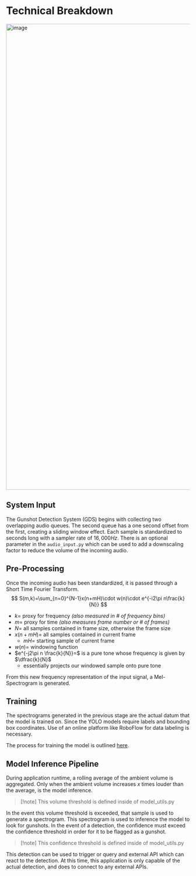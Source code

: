 # Technical Breakdown
<img width="1274" alt="image" src="https://github.com/user-attachments/assets/41f71b02-91c5-4d32-8051-b3ae197f2614" />


## System Input
The Gunshot Detection System (GDS) begins with collecting two overlapping audio queues. The second queue has a one second offset from the first, creating a sliding window effect. Each sample is standardized to seconds long with a sampler rate of $16,000 Hz$. There is an optional parameter in the `audio_input.py` which can be used to add a downscaling factor to reduce the volume of the incoming audio. 

## Pre-Processing
Once the incoming audio has been standardized, it is passed through a Short Time Fourier Transform. 
$$
S(m,k)=\sum_{n=0}^{N-1}x(n+mH)\cdot w(n)\cdot e^{-i2\pi n\frac{k}{N}}
$$
- $k=$ proxy for frequency *(also measured in # of frequency bins)*
- $m=$ proxy for time *(also measures frame number or # of frames)*
- $N=$ all samples contained in frame size, otherwise the frame size
- $x(n+mH)=$ all samples contained in current frame
	- $mH=$ starting sample of current frame
- $w(n)=$ windowing function
- $e^{-j2\pi n \frac{k}{N}}=$ is a pure tone whose frequency is given by $\dfrac{k}{N}$
	- essentially projects our windowed sample onto pure tone

From this new frequency representation of the input signal, a Mel-Spectrogram is generated.

## Training
The spectrograms generated in the previous stage are the actual datum that the model is trained on. Since the YOLO models require labels and bounding box coordinates. Use of an online platform like RoboFlow for data labeling is necessary. 

The process for training the model is outlined [here](). 

## Model Inference Pipeline
During application runtime, a rolling average of the ambient volume is aggregated. Only when the ambient volume increases $x$ times louder than the average, is the model inference. 

>[!note] This volume threshold is defined inside of model_utils.py

In the event this volume threshold is exceeded, that sample is used to generate a spectrogram. This spectrogram is used to inference the model to look for gunshots. In the event of a detection, the confidence must exceed the confidence threshold in order for it to be flagged as a gunshot. 

>[!note] This confidence threshold is defined inside of model_utils.py

This detection can be used to trigger or query and external API which can react to the detection. At this time, this application is only capable of the actual detection, and does to connect to any external APIs. 
